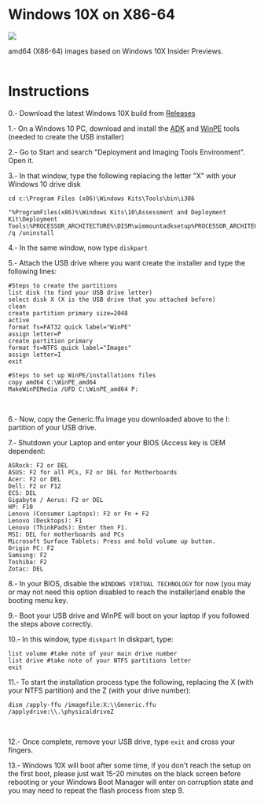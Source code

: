 # Windows 10X on X86-64
<img src="https://github.com/daviiid99/Windows-10X-Builds/blob/main/Sources/logo.png">

amd64 (X86-64) images based on Windows 10X Insider Previews.
<br/>
<br/>

# Instructions

0.- Download the latest Windows 10X build from <a href="https://github.com/daviiid99/Windows-10X-Builds/releases/tag/20279">Releases</a><br/>

1.- On a Windows 10 PC, download and install the <a href="https://github.com/daviiid99/Windows-10X-Builds/raw/main/Tools/adksetup.exe">ADK</a> and <a href="https://github.com/daviiid99/Windows-10X-Builds/raw/main/Tools/adkwinpesetup.exe">WinPE</a> tools (needed to create the USB installer)<br/>

2.- Go to Start and search "Deployment and Imaging Tools Environment". Open it.

3.- In that window, type the following replacing the letter "X" with your Windows 10 drive disk<br/>

```
cd c:\Program Files (x86)\Windows Kits\Tools\bin\i386

"%ProgramFiles(x86)%\Windows Kits\10\Assessment and Deployment Kit\Deployment Tools\%PROCESSOR_ARCHITECTURE%\DISM\wimmountadksetup%PROCESSOR_ARCHITECTURE%.exe" /q /uninstall
```
4.- In the same window, now type ```diskpart```<br/>

5.- Attach the USB drive where you want create the installer and type the following lines:<br/>
```
#Steps to create the partitions
list disk (to find your USB drive letter)
select disk X (X is the USB drive that you attached before)
clean
create partition primary size=2048
active
format fs=FAT32 quick label="WinPE"
assign letter=P
create partition primary
format fs=NTFS quick label="Images"
assign letter=I
exit

#Steps to set up WinPE/installations files
copy amd64 C:\WinPE_amd64
MakeWinPEMedia /UFD C:\WinPE_amd64 P:

```
<br/>

6.- Now, copy the Generic.ffu image you downloaded above to the I: partition of your USB drive.

7.- Shutdown your Laptop and enter your BIOS (Access key is OEM dependent:
```
ASRock: F2 or DEL
ASUS: F2 for all PCs, F2 or DEL for Motherboards
Acer: F2 or DEL
Dell: F2 or F12
ECS: DEL
Gigabyte / Aorus: F2 or DEL
HP: F10
Lenovo (Consumer Laptops): F2 or Fn + F2
Lenovo (Desktops): F1
Lenovo (ThinkPads): Enter then F1.
MSI: DEL for motherboards and PCs
Microsoft Surface Tablets: Press and hold volume up button.
Origin PC: F2
Samsung: F2
Toshiba: F2
Zotac: DEL
```

8.- In your BIOS, disable the ```WINDOWS VIRTUAL TECHNOLOGY``` for now (you may or may not need this option disabled to reach the installer)and enable the booting menu key.
<br/>

9.- Boot your USB drive and WinPE will boot on your laptop if you followed the steps above correctly.
<br/>

10.- In this window, type ```diskpart```
In diskpart, type:<br/>
```
list volume #take note of your main drive number
list drive #take note of your NTFS partitions letter
exit
```

11.- To start the installation process type the following, replacing the X (with your NTFS partition) and the Z (with your drive number):<br/>
```
dism /apply-ffu /imagefile:X:\\Generic.ffu /applydrive:\\.\physicaldriveZ
```
<br/>

12.- Once complete, remove your USB drive, type ```exit``` and cross your fingers.
<br/>

13.- Windows 10X will boot after some time, if you don't reach the setup on the first boot, please just wait 15-20 minutes on the black screen before rebooting or your Windows Boot Manager will enter on corruption state and you may need to repeat the flash process from step 9.
